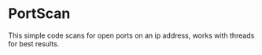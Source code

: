 # PortScan
This simple code scans for open ports on an ip address, works with threads for best results.

